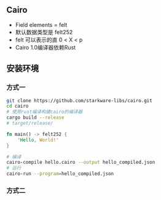 ## Cairo
- Field elements = felt
- 默认数据类型是 felt252
- felt 可以表示的直 0 < X < p
- Cairo 1.0编译器依赖Rust


## 安装环境
### 方式一
```sh
git clone https://github.com/starkware-libs/cairo.git
cd cairo
# 使用rust编译构建cairo的编译器
cargo build --release
# target/release/
```
```rust
fn main() -> felt252 {
    'Hello, World!'
}
```
```sh
# 编译
cairo-compile hello.cairo --output hello_compiled.json
# 运行
cairo-run --program=hello_compiled.json
```

### 方式二
```sh

```